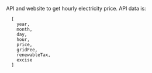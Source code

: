 API and website to get hourly electricity price. API data is:
```
  [
    year,
    month,
    day,
    hour,
    price,
    gridFee,
    renewableTax,
    excise
  ]
```
